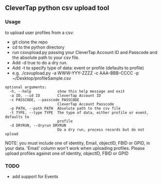 ## CleverTap python csv upload tool

### Usage
to upload user profiles from a csv:
- git clone the repo
- cd to the python directory
- run csvupload.py passing your CleverTap Account ID and Passcode and the absolute path to your csv file. 
- Add -d true to do a dry run.
- Add -t to specify type of data: event or profile (defaults to profile)
-  e.g. ./csvupload.py -a WWW-YYY-ZZZZ -c AAA-BBB-CCCC -p ~/Desktop/profileSample.csv

```
optional arguments:
  -h, --help            show this help message and exit
  -a ID, --id ID        CleverTap Account ID
  -c PASSCODE, --passcode PASSCODE
                        CleverTap Account Passcode
  -p PATH, --path PATH  Absolute path to the csv file
  -t TYPE, --type TYPE  The type of data, either profile or event, defaults to
                        profile
  -d DRYRUN, --dryrun DRYRUN
                        Do a dry run, process records but do not upload
```

NOTE:  you must include one of identity, Email, objectID, FBID or GPID, in your data.
'Email' column won't work when uploading profiles. Please upload profiles against one of identity, objectID, FBID or GPID

### TODO
- add support for Events
